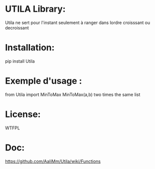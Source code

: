 UTILA Library:
==============
Utila ne sert pour l'instant seulement à ranger dans lordre croisssant ou decroissant

Installation:
=============
pip install Utila

Exemple d'usage :
=================
from Utila import MinToMax
MinToMax(a,b) two times the same list


License:
========
WTFPL

Doc:
====
https://github.com/AaIiMm/Utila/wiki/Functions

